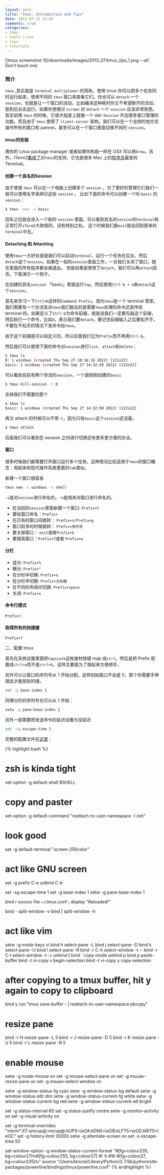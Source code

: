 ```yaml
---
layout: post
title: "tmux: Introduction and Tips"
date: 2013-07-21 14:02
comments: true
categories:
- tmux
- tools-i-use
- tips
- tutorials
---
```


![tmux screenshot 1](/downloads/images/2013_07/tmux_tips_1.png --alt Don't touch me)

### **简介**

``tmux`` ,其实就是 ``terminal multiplexer`` 的简称。使用 tmux 你可以把多个任务同时运行起来，使用不同的 ``tmux`` 窗口来查看它们。你也可以 ``detach`` 一个 ``session``，也就是让一个窗口的活动，比如编译这种耗时你又不希望断开的活动，放到后台去运行。如果你使用过 ``screen`` 对 ``detach`` 一个 ``session`` 应该非常熟悉。其实初用 ``tmux`` 的时候，它很大程度上就像一个 ``GNU-Session`` 外加很多窗口管理的功能。而且由于 ``tmux`` 使用了 ``client-server`` 架构，我们可以在一个总控的地方去操作所有的窗口和 pannel，甚至可以在一个窗口里面切换不同的 ``session``。

#### **tmux的安装**

用你的 Linux package manager 或者如果你和我一样在 OSX 可以用`brew`。另外，iTerm2[集成了](http://code.google.com/p/iterm2/wiki/TmuxIntegration)对`tmux`的支持，它也是很多 Mac 上的[程序员](http://tangledhelix.com/blog/2012/04/28/iterm2-keymaps-for-tmux/)最爱的 Terminal。

#### **创建一个具名的Session**

由于使用 ``tmux`` 可以在一个电脑上创建多个 ``session`` ，为了更好的管理它们我们一般可以使用名字来辨识这些 ``session`` 。
比如下面的命令可以创建一个叫 ``basic`` 的 ``session``：

```bash
$ tmux -new -s basic
```

回车之后就会进入一个新的 `session` 里面。可以看到具名的`session`的`terminal`和正常打开`iTerm2`大致相同，没有特别之处。
这个时候我们敲`exit`就会回到原来的`terminal`中去。

#### **Detaching 和 Attaching**

使用`tmux`一大好处就是我们可以启动`terminal`，运行一个任务在后台，然后`detach`这个`session`。如果在一般的`session`里面工作，一旦我们关闭了窗口，跑在里面的所有程序都会被退出。
但是如果是使用了`detach`，我们可以再`attach`回去。下面演示一个例子。

在创建的具名`session` 「basic」里面运行`top`，然后使用`Ctrl-b + d`来`detach`这个`session`。

首先来学习一下`Ctrl+b`这样的`Command Prefix`。因为`tmux`是一个 terminal 管家，我们需要有一个办法告诉`tmux`我们敲击的是需要`tmux`处理的命令还是传给 terminal 的。如果定义了`Ctrl-b`为命令前缀，就是说我们一定要先敲这个前缀，然后执行一个命令，比如`d`，表示我们要`detach`。要记住前缀输入之后要松开手，不要在不松手的情况下发命令给`tmux`。

由于这个前缀是可以自定义的，所以后面我们记为`Prefix`而不再用`Ctrl-b`。

然后我们可以使用下面的命令对`session`进行`list`、`attach`和`delete`：

```bash
$ tmux ls
0: 1 windows (created Thu Sep 27 10:16:16 2012) [121x22]
basic: 1 windows (created Thu Sep 27 14:32:50 2012) [122x22]
```

可以看到目前有两个存活的`session`，一个是刚刚创建的`basic`

```bash
$ tmux kill-session -t 0
```

杀掉我们不需要的那个

```bash
$ tmux ls
basic: 1 windows (created Thu Sep 27 14:32:50 2012) [122x22]
```

再次 attach 的时候可以不带`-t`，因为只有`basic`这个`session`还活着。

```bash
$ tmux attach
```

后面我们可以看到在 session 之间进行切换还有更多更方便的办法。

#### **窗口**

很多时候我们都需要打开窗口运行多个任务。这种情况比较适用于`tmux`的窗口概念：用起来和现代操作系统里面的`tab`类似。

新建一个窗口很容易

```bash
tmux new -s windows -n shell
```

`-s`是对`session`进行命名的，`-n`是用来对窗口进行命名的。

- 在当前的`session`里面新建一个窗口: `Prefix+C`
- 要给窗口命名：`Prefix+`
- 在已有的窗口间跳转： `Prefix+n/Prefix+p`
- 窗口较多的时候跳转： `Prefix+序列号`
- 要关掉窗口： `exit`或者`Prefix+&`
- 要搜索窗口：`Prefix+f`或者 `Prefix+w`

#### **分栏**

- 竖分: `Prefix+%`
- 横分: `Prefix+"`
- 在分栏中切换: `Prefix+o`
- 在分栏中切换: `Prefix+方向键`
- 在不同的布局间切换: `Prefix+space`
- 关闭: `Prefix+x`

#### **命令行模式**

`Prefix+:`

#### **取得所有的快捷键**

`Prefix+?`


二、配置 tmux

首先在系统设置里面把`CapsLock`这枚废材按键 map 成`ctrl`。然后是把 Prefix 配置成`ctrl+a`而不是`ctrl+b`，这样主要是为了按起来方便顺手。

另外可以让窗口的序列号从 1 开始分配，这样初始窗口不会是 0，那个你需要手伸很远才能按到的键。

```bash
set -g base-index 1
```

同理分栏的序列号也可以从 1 开始：

```bash
setw -g pane-base-index 1
```

另外一般需要把发送命令的延迟设置为没延迟

```bash
set -sg escape-time 1
```

完整的配置文件在[这里](https://github.com/lenciel/oh-my-zsh/blob/master/dot_files/tmux.conf)：

{% highlight bash %}
# zsh is kinda tight
set-option -g default-shell $SHELL

# copy and paster
set-option -g default-command "reattach-to-user-namespace -l zsh"

# look good
set -g default-terminal "screen-256color"

# act like GNU screen
set -g prefix C-a
unbind C-b

set -sg escape-time 1
set -g base-index 1
setw -g pane-base-index 1

bind r source-file ~/.tmux.conf \; display "Reloaded!"

bind - split-window -v
bind | split-window -h

# act like vim
setw -g mode-keys vi
bind h select-pane -L
bind j select-pane -D
bind k select-pane -U
bind l select-pane -R
bind -r C-h select-window -t :-
bind -r C-l select-window -t :+
unbind [
bind ` copy-mode
unbind p
bind p paste-buffer
bind -t vi-copy v begin-selection
bind -t vi-copy y copy-selection

# after copying to a tmux buffer, hit y again to copy to clipboard
bind y run "tmux save-buffer - | reattach-to-user-namespace pbcopy"

# resize pane
bind -r H resize-pane -L 5
bind -r J resize-pane -D 5
bind -r K resize-pane -U 5
bind -r L resize-pane -R 5

# enable mouse
setw -g mode-mouse on
set -g mouse-select-pane on
set -g mouse-resize-pane on
set -g mouse-select-window on


setw -g window-status-fg cyan
setw -g window-status-bg default
setw -g window-status-attr dim
setw -g window-status-current-fg white
setw -g window-status-current-bg red
setw -g window-status-current-att bright

set -g status-interval 60
set -g status-justify centre
setw -g monitor-activity on
set -g visual-activity on

set -g terminal-overrides "xterm*:XT:smcup@:rmcup@:kUPS=\eOA:kDN5=\eOB:kLFT5=\eOD:kRIT5=\eOC"
set -g history-limit 30000
setw -g alternate-screen on
set -s escape-time 50

set-window-option -g window-status-current-format "#[fg=colour235, bg=colour27]⮀#[fg=colour255, bg=colour27] #I ⮁ #W #[fg=colour27, bg=colour235]⮀"
source "/Users/lenciel/Library/Python/2.7/lib/python/site-packages/powerline/bindings/tmux/powerline.conf"
{% endhighlight %}
